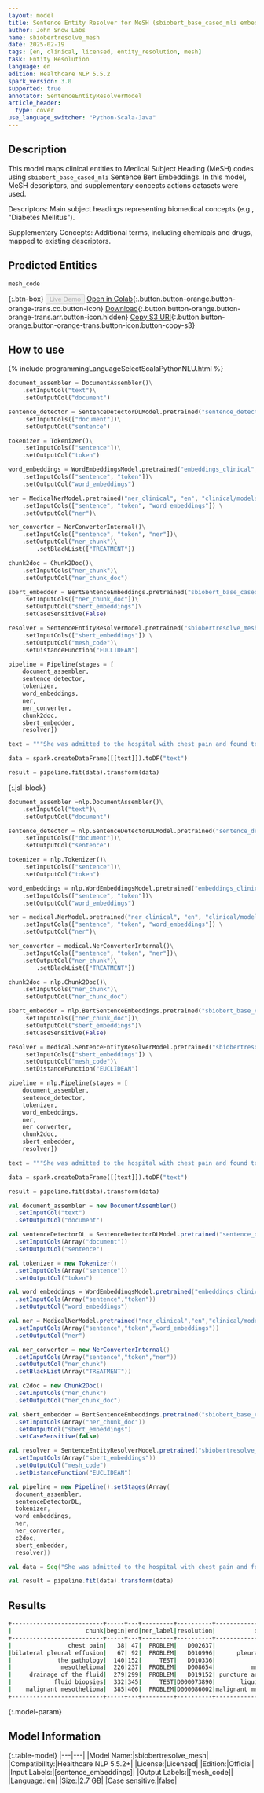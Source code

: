 ```yaml
---
layout: model
title: Sentence Entity Resolver for MeSH (sbiobert_base_cased_mli embeddings)
author: John Snow Labs
name: sbiobertresolve_mesh
date: 2025-02-19
tags: [en, clinical, licensed, entity_resolution, mesh]
task: Entity Resolution
language: en
edition: Healthcare NLP 5.5.2
spark_version: 3.0
supported: true
annotator: SentenceEntityResolverModel
article_header:
  type: cover
use_language_switcher: "Python-Scala-Java"
---
```


## Description

This model maps clinical entities to Medical Subject Heading (MeSH) codes using `sbiobert_base_cased_mli` Sentence Bert Embeddings. In this model, MeSH descriptors, and supplementary concepts actions datasets were used. 
 
Descriptors: Main subject headings representing biomedical concepts (e.g., "Diabetes Mellitus").
 
Supplementary Concepts: Additional terms, including chemicals and drugs, mapped to existing descriptors.

## Predicted Entities

`mesh_code`

{:.btn-box}
<button class="button button-orange" disabled>Live Demo</button>
[Open in Colab](https://colab.research.google.com/github/JohnSnowLabs/spark-nlp-workshop/blob/master/healthcare-nlp/05.0.Clinical_Entity_Resolvers.ipynb){:.button.button-orange.button-orange-trans.co.button-icon}
[Download](https://s3.amazonaws.com/auxdata.johnsnowlabs.com/clinical/models/sbiobertresolve_mesh_en_5.5.2_3.0_1739990736648.zip){:.button.button-orange.button-orange-trans.arr.button-icon.hidden}
[Copy S3 URI](s3://auxdata.johnsnowlabs.com/clinical/models/sbiobertresolve_mesh_en_5.5.2_3.0_1739990736648.zip){:.button.button-orange.button-orange-trans.button-icon.button-copy-s3}

## How to use



<div class="tabs-box" markdown="1">
{% include programmingLanguageSelectScalaPythonNLU.html %}
	
```python
document_assembler = DocumentAssembler()\
	.setInputCol("text")\
	.setOutputCol("document")

sentence_detector = SentenceDetectorDLModel.pretrained("sentence_detector_dl_healthcare", "en", "clinical/models") \
	.setInputCols(["document"])\
	.setOutputCol("sentence")

tokenizer = Tokenizer()\
	.setInputCols(["sentence"])\
	.setOutputCol("token")

word_embeddings = WordEmbeddingsModel.pretrained("embeddings_clinical", "en", "clinical/models")\
	.setInputCols(["sentence", "token"])\
	.setOutputCol("word_embeddings")

ner = MedicalNerModel.pretrained("ner_clinical", "en", "clinical/models") \
	.setInputCols(["sentence", "token", "word_embeddings"]) \
	.setOutputCol("ner")\

ner_converter = NerConverterInternal()\
	.setInputCols(["sentence", "token", "ner"])\
	.setOutputCol("ner_chunk")\
        .setBlackList(["TREATMENT"])

chunk2doc = Chunk2Doc()\
	.setInputCols("ner_chunk")\
	.setOutputCol("ner_chunk_doc")

sbert_embedder = BertSentenceEmbeddings.pretrained("sbiobert_base_cased_mli",'en','clinical/models')\
  	.setInputCols(["ner_chunk_doc"])\
  	.setOutputCol("sbert_embeddings")\
  	.setCaseSensitive(False)

resolver = SentenceEntityResolverModel.pretrained("sbiobertresolve_mesh","en","clinical/models") \
  	.setInputCols(["sbert_embeddings"]) \
  	.setOutputCol("mesh_code")\
  	.setDistanceFunction("EUCLIDEAN")

pipeline = Pipeline(stages = [
  	document_assembler,
  	sentence_detector,
  	tokenizer,
  	word_embeddings,
  	ner,
  	ner_converter,
  	chunk2doc,
  	sbert_embedder,
  	resolver])

text = """She was admitted to the hospital with chest pain and found to have bilateral pleural effusion, the right greater than the left. We reviewed the pathology obtained from the pericardectomy in March 2006, which was diagnostic of mesothelioma. At this time, chest tube placement for drainage of the fluid occurred and thoracoscopy with fluid biopsies, which were performed, which revealed malignant mesothelioma."""

data = spark.createDataFrame([[text]]).toDF("text")

result = pipeline.fit(data).transform(data)
```

{:.jsl-block}
```python
document_assembler =nlp.DocumentAssembler()\
	.setInputCol("text")\
	.setOutputCol("document")

sentence_detector = nlp.SentenceDetectorDLModel.pretrained("sentence_detector_dl_healthcare", "en", "clinical/models") \
	.setInputCols(["document"])\
	.setOutputCol("sentence")

tokenizer = nlp.Tokenizer()\
	.setInputCols(["sentence"])\
	.setOutputCol("token")

word_embeddings = nlp.WordEmbeddingsModel.pretrained("embeddings_clinical", "en", "clinical/models")\
	.setInputCols(["sentence", "token"])\
	.setOutputCol("word_embeddings")

ner = medical.NerModel.pretrained("ner_clinical", "en", "clinical/models") \
	.setInputCols(["sentence", "token", "word_embeddings"]) \
	.setOutputCol("ner")\

ner_converter = medical.NerConverterInternal()\
	.setInputCols(["sentence", "token", "ner"])\
	.setOutputCol("ner_chunk")\
        .setBlackList(["TREATMENT"])

chunk2doc = nlp.Chunk2Doc()\
	.setInputCols("ner_chunk")\
	.setOutputCol("ner_chunk_doc")

sbert_embedder = nlp.BertSentenceEmbeddings.pretrained("sbiobert_base_cased_mli",'en','clinical/models')\
  	.setInputCols(["ner_chunk_doc"])\
  	.setOutputCol("sbert_embeddings")\
  	.setCaseSensitive(False)

resolver = medical.SentenceEntityResolverModel.pretrained("sbiobertresolve_mesh","en","clinical/models") \
  	.setInputCols(["sbert_embeddings"]) \
  	.setOutputCol("mesh_code")\
  	.setDistanceFunction("EUCLIDEAN")

pipeline = nlp.Pipeline(stages = [
   	document_assembler,
   	sentence_detector,
   	tokenizer,
	word_embeddings,
   	ner,
   	ner_converter,
	chunk2doc,
   	sbert_embedder,
   	resolver])

text = """She was admitted to the hospital with chest pain and found to have bilateral pleural effusion, the right greater than the left. We reviewed the pathology obtained from the pericardectomy in March 2006, which was diagnostic of mesothelioma. At this time, chest tube placement for drainage of the fluid occurred and thoracoscopy with fluid biopsies, which were performed, which revealed malignant mesothelioma."""

data = spark.createDataFrame([[text]]).toDF("text")

result = pipeline.fit(data).transform(data)
```
```scala
val document_assembler = new DocumentAssembler()
  .setInputCol("text")
  .setOutputCol("document")

val sentenceDetectorDL = SentenceDetectorDLModel.pretrained("sentence_detector_dl_healthcare","en","clinical/models")
  .setInputCols(Array("document"))
  .setOutputCol("sentence")

val tokenizer = new Tokenizer()
  .setInputCols(Array("sentence"))
  .setOutputCol("token")

val word_embeddings = WordEmbeddingsModel.pretrained("embeddings_clinical","en","clinical/models")
  .setInputCols(Array("sentence","token"))
  .setOutputCol("word_embeddings")

val ner = MedicalNerModel.pretrained("ner_clinical","en","clinical/models")
  .setInputCols(Array("sentence","token","word_embeddings"))
  .setOutputCol("ner")

val ner_converter = new NerConverterInternal()
  .setInputCols(Array("sentence","token","ner"))
  .setOutputCol("ner_chunk")
  .setBlackList(Array("TREATMENT"))

val c2doc = new Chunk2Doc()
  .setInputCols("ner_chunk")
  .setOutputCol("ner_chunk_doc")

val sbert_embedder = BertSentenceEmbeddings.pretrained("sbiobert_base_cased_mli","en","clinical/models")
  .setInputCols(Array("ner_chunk_doc"))
  .setOutputCol("sbert_embeddings")
  .setCaseSensitive(false)

val resolver = SentenceEntityResolverModel.pretrained("sbiobertresolve_mesh","en","clinical/models")
  .setInputCols(Array("sbert_embeddings"))
  .setOutputCol("mesh_code")
  .setDistanceFunction("EUCLIDEAN")

val pipeline = new Pipeline().setStages(Array(
  document_assembler,
  sentenceDetectorDL,
  tokenizer,
  word_embeddings,
  ner,
  ner_converter,
  c2doc,
  sbert_embedder,
  resolver))

val data = Seq("She was admitted to the hospital with chest pain and found to have bilateral pleural effusion, the right greater than the left. We reviewed the pathology obtained from the pericardectomy in March 2006, which was diagnostic of mesothelioma. At this time, chest tube placement for drainage of the fluid occurred and thoracoscopy with fluid biopsies, which were performed, which revealed malignant mesothelioma.").toDF("text")

val result = pipeline.fit(data).transform(data)
```
</div>

## Results

```bash
+--------------------------+-----+---+---------+----------+----------------------+------------------------------------------------------------+------------------------------------------------------------+
|                     chunk|begin|end|ner_label|resolution|           description|                                               all_k_results|                                           all_k_resolutions|
+--------------------------+-----+---+---------+----------+----------------------+------------------------------------------------------------+------------------------------------------------------------+
|                chest pain|   38| 47|  PROBLEM|   D002637|            chest pain|D002637:::D005157:::D059350:::D019547:::D015746:::D059226...|chest pain:::myofacial pain:::chronic pain:::neck pain:::...|
|bilateral pleural effusion|   67| 92|  PROBLEM|   D010996|      pleural effusion|D010996:::D000069258:::D010490:::D016066:::D010995:::D011...|pleural effusion:::pleural aspiration:::pericardial effus...|
|             the pathology|  140|152|     TEST|   D010336|             pathology|D010336:::D062528:::D037521:::D010335:::D002828:::D014774...|pathology:::pathologization:::pathogenicity factors:::pat...|
|              mesothelioma|  226|237|  PROBLEM|   D008654|          mesothelioma|          D008654:::D054363:::D000086002:::D018261:::D018301|mesothelioma:::mesothelioma, localized:::malignant mesoth...|
|     drainage of the fluid|  279|299|  PROBLEM|   D019152| puncture and drainage| D019152:::D005440:::D004322:::D014882:::D013396:::D015916..| puncture and drainage:::fluid therapies:::drainage:::bala..|
|            fluid biopsies|  332|345|     TEST|D000073890|       liquid biopsies| D000073890:::D001706:::D005440:::D001707:::D001992:::D010..| liquid biopsies:::biopsies:::fluid therapies:::aspiration..|
|    malignant mesothelioma|  385|406|  PROBLEM|D000086002|malignant mesothelioma|          D000086002:::D008654:::D054363:::D018261:::C535700| malignant mesothelioma:::mesothelioma:::fibrous mesotheli..|
+--------------------------+-----+---+---------+----------+----------------------+------------------------------------------------------------+------------------------------------------------------------+
```

{:.model-param}
## Model Information

{:.table-model}
|---|---|
|Model Name:|sbiobertresolve_mesh|
|Compatibility:|Healthcare NLP 5.5.2+|
|License:|Licensed|
|Edition:|Official|
|Input Labels:|[sentence_embeddings]|
|Output Labels:|[mesh_code]|
|Language:|en|
|Size:|2.7 GB|
|Case sensitive:|false|
